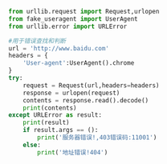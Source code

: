 
<BlogInfo id="1090" title="14.URLError的使用" author="白日梦想猿" pv=0 read_times=0 pre_cost_time="0分24秒" category="爬虫学习" tag_list="['爬虫学习']" create_time="2020.05.31 16:10:26" update_time="2020.05.31 16:23:49" />

```python
from urllib.request import Request,urlopen
from fake_useragent import UserAgent
from urllib.error import URLError

#用于错误查找和判断
url = 'http://www.baidu.com'
headers = {
    'User-agent':UserAgent().chrome
}
try:
    request = Request(url,headers=headers)
    response = urlopen(request)
    contents = response.read().decode()
    print(contents)
except URLError as result:
    print(result)
    if result.args == ():
        print('服务器错误!,403错误码:11001')
    else:
        print('地址错误!404')

```
